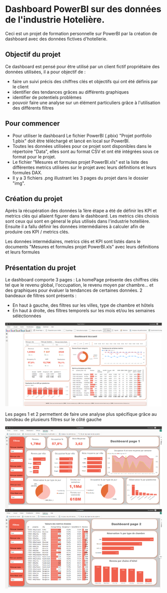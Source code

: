 # Dashboard PowerBI sur des données de l'industrie Hotelière.

Ceci est un projet de formation personnelle sur PowerBI par la création de dashboard avec des données fictives d'hotellerie. 

## Objectif du projet

Ce dashboard est pensé pour être utilisé par un client fictif propriétaire des données utilisées, il a pour objectif de :

-  faire un suivi précis des chiffres clés et objectifs qui ont été définis par le client
-  identifier des tendances grâces au différents graphiques
-  identifier de potentiels problèmes
-  pouvoir faire une analyse sur un élément particuliers grâce à l'utilisation des différents filtres
  
## Pour commencer

- Pour utiliser le dashboard Le fichier PowerBI (.pbix) "Projet portfolio 1.pbix" doit être téléchargé et lancé en local sur PowerBI.
- Toutes les données utilisées pour ce projet sont disponibles dans le répertoire "Data", elles sont au format CSV et ont été intégrées sous ce format pour le projet.
- Le fichier "Mesures et formules projet PowerBI.xls" est la liste des différentes metrics utilisées sur le projet avec leurs définitions et leurs formules DAX.
- Il y a 3 fichiers .png illustrant les 3 pages du projet dans le dossier "img".

## Création du projet

Après la récupération des données la 1ère étape a été de définir les KPI et metrics clés qui allaient figurer dans le dashboard.
Les metrics clés choisis sont ceux qui sont en géneral le plus utilisés dans l'industrie hotellière.
Ensuite il a fallu définir les données intermédiaires à calculer afin de produire ces KPI / metrics clés.

Les données intermédiaires, metrics clés et KPI sont listés dans le documents "Mesures et formules projet PowerBI.xls" avec leurs définitions et leurs formules

## Présentation du projet
 
Le dashboard comporte 3 pages :
La homePage présente des chiffres clés tel que le revenu global, l'occupation, le revenu moyen par chambre... et des graphiques pour évaluer la tendances de certaines données.
2 bandeaux de filtres sont présents : 
-  En haut à gauche, des filtres sur les villes, type de chambre et hôtels
-  En haut à droite, des filtres temporels sur les mois et/ou les semaines séléctionnées


![Cover](https://github.com/yoannGL/PowerBI-Dashboard-project/blob/main/img/home%20page.png)



Les pages 1 et 2 permettent de faire une analyse plus spécifique grâce au bandeau de plusieurs filtres sur le côté gauche


![Cover](https://github.com/yoannGL/PowerBI-Dashboard-project/blob/main/img/page%201.png)
![Cover](https://github.com/yoannGL/PowerBI-Dashboard-project/blob/main/img/page%202.png)
